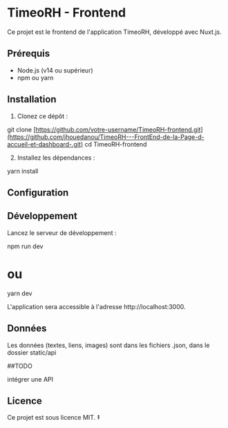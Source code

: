 # TimeoRH - Frontend

Ce projet est le frontend de l'application TimeoRH, développé avec Nuxt.js.

## Prérequis

- Node.js (v14 ou supérieur)
- npm ou yarn

## Installation

1. Clonez ce dépôt :

git clone [https://github.com/votre-username/TimeoRH-frontend.git](https://github.com/jhouedanou/TimeoRH---FrontEnd-de-la-Page-d-accueil-et-dashboard-.git)
cd TimeoRH-frontend

2. Installez les dépendances :

yarn install


## Configuration


## Développement

Lancez le serveur de développement :

npm run dev
# ou
yarn dev

L'application sera accessible à l'adresse http://localhost:3000.

## Données
Les données (textes, liens, images) sont dans les fichiers .json, dans le dossier static/api


##TODO

intégrer une API

## Licence

Ce projet est sous licence MIT.
‡
